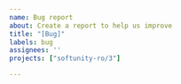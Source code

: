 ```yaml
---
name: Bug report
about: Create a report to help us improve
title: "[Bug]"
labels: bug
assignees: ''
projects: ["softunity-ro/3"]

---
```

